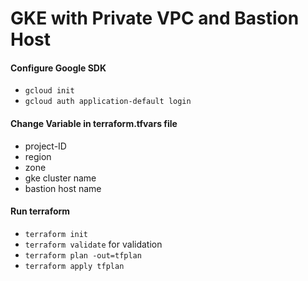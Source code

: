 # GKE with Private VPC and Bastion Host 

#### Configure Google SDK
- `gcloud init`
- `gcloud auth application-default login`

#### Change Variable in terraform.tfvars file
- project-ID
- region
- zone
- gke cluster name
- bastion host name

#### Run terraform
- `terraform init`
- `terraform validate` for validation
- `terraform plan -out=tfplan`
- `terraform apply tfplan`
